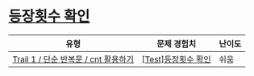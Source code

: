 # [등장횟수 확인](https://www.codetree.ai/trails/complete/curated-cards/test-check-number-of-appearances)

|유형|문제 경험치|난이도|
|---|---|---|
|[Trail 1 / 단순 반복문 / cnt 활용하기](https://www.codetree.ai/trail-info/novice-low/)|[[Test]등장횟수 확인](https://www.codetree.ai/trails/complete/curated-cards/test-check-number-of-appearances/)|쉬움|

